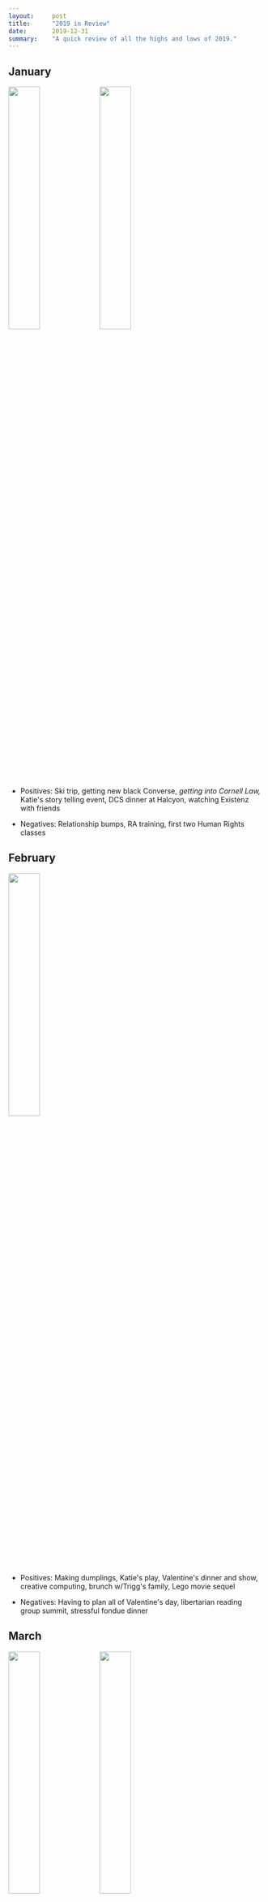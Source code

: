 ```yaml
---
layout:     post
title:      "2019 in Review"
date:       2019-12-31 
summary:    "A quick review of all the highs and lows of 2019."
---
```

<h2>January</h2>

<img src="blob:https://imgur.com/3b4271cc-ffac-4aed-b1e5-3d4a81d6cc9c" style="width: 35%" />
<img src="https://i.imgur.com/515K16W.jpg" style="width: 35%" />

* Positives: Ski trip, getting new black Converse, *getting into Cornell Law,* Katie's story telling event, DCS dinner at Halcyon, watching Existenz with friends

* Negatives: Relationship bumps, RA training, first two Human Rights classes

<h2>February</h2>

<img src="https://i.imgur.com/jOqPerC.jpg" style="width: 35%" />

* Positives: Making dumplings, Katie's play, Valentine's dinner and show, creative computing, brunch w/Trigg's family, Lego movie sequel

* Negatives: Having to plan all of Valentine's day, libertarian reading group summit, stressful fondue dinner

<h2>March</h2>

<img src="https://i.imgur.com/iSIUS6L.jpg" style="width: 35%" />
<img src="https://i.imgur.com/ozocaic.jpg" style="width: 35%" />


* Positives: SMU's As You Like It, hanging with off-campus friend, getting nails done, painting llama, Captain Marvel, free pie at arboretum, *visiting Georgetown Law,* DCS new student event

* Negatives: Professor stood me up for conference, health consequences of hanging with off-campus friend, *being late to painting llama,* toleration colloquim

<h2>April</h2>

<img src="https://i.imgur.com/qa6zI0y.jpg" style="width: 35%" />
<img src="https://i.imgur.com/fiIbyGd.jpg" style="width: 35%" />

* Positives: LGBT panel, got tea sticker, rooftop yoga and brunch at HG, taking grad pics, creative computing showcase, Cidercade, *dinner and Hamilton show, Avengers Endgame and Pitchford Party,* seeing Aunt Colleen, LGBT panel, long last poetry class

* Negatives: Hamilton scholar's reception, *visiting Cornell Law,* RA end of year event

<h2>May</h2>

<img src="https://i.imgur.com/QGcVrxG.jpg" style="width: 35%" />
<img src="https://i.imgur.com/s5qRiMI.jpg" style="width: 35%" />
<img src="https://i.imgur.com/rVDCPgF.jpg" style="width: 35%" />

* Positives: Scarborough Faire w/friends and high score on marble maze, making a pug out of melty beads, creative comp final critique, boba event for residents, final poetry conference, Pitchford party, white tea class, DCS final tour, getting graduation nails, *English and Philosophy degree ceremonies,* hanging out w/Lori around Bishop Arts, mustang bread present, Scarborough Faire w/dad, Dior exhibit w/Raphi

* Negatives: Stressful delivering flowers and picking up boba, *tons of RA work,* stressful graduation party, scuffing up car door, *stressful ending abusive relationship,* well-woman

<h2>June</h2>

<img src="https://i.imgur.com/KYX7Rl4.jpg" style="width: 35%" />
<img src="https://i.imgur.com/s9EenPc.jpg" style="width: 35%" />

* Positives: Green tea class, lindy hop classes, *The Play that Goes Wrong,* black light arcade, *Shakespeare in the Bar,* Aladdin, Best Little Whorehouse in Texas, Portland rose garden tour, *tea chai the,* getting to see Jill and JD

* Negatives: Going to open mic, nerves around keeping Sadie in apartment, Chinese tea garden with weird WDS guy, not fittin in at WDS

<h2>July</h2>

<img src="https://i.imgur.com/WsIPHOV.jpg" style="width: 35%" />
<img src="https://i.imgur.com/D2EHuSs.jpg" style="width: 35%" />
<img src="https://i.imgur.com/NZBc4MC.jpg" style="width: 35%" />

* Positives: Spiderman: Into the Spiderverse, Utah Shakespeare Festival (Hamlet, Twelfth Night especially), Tyrolean traverse, getting to see Gearbox, DnD, drag king show, Monet exhibit

* Negatives: Getting shots for GULC, Xian stress at Shakespeare Festival, *climbing trip scheduling stress,* dissapointing birthday, stress of finding housing, packing, moving

<h2>August</h2>

<img src="https://i.imgur.com/jwmgjcg.jpg" style="width: 35%" />
<img src="https://i.imgur.com/BKRb9lK.jpg" style="width: 35%" />

* Positives: Unpacking and decorating, playing Magic, video-playing MTG, *RISE Civ Pro class,* getting good locker

* Negatives: Stop on way to DC, *stress surrounding move in,* non-class parts of RISE, waiting for school to start

<h2>September</h2>

<img src="https://i.imgur.com/xAEi53P.jpg" style="width: 35%" />
<img src="https://i.imgur.com/cnpB6Ak.jpg" style="width: 35%" />

* Positives: Trivia w/Ryan, first week of classes, showing Lori around, Dante and Shannon visiting

* Negatives: *Lots of relationship stress,* phone breaking, realizing law school isn't want I expected, interprative dance version of The Tempest

<h2>October</h2>

<img src="https://i.imgur.com/mqvIghX.jpg" style="width: 35%" />

* Positives: Doing well in class, Kahler v. Kansas moot, Henry IV Part 1, started PT, dad visiting, Theo's Halloween party, hilariously bad first date

* Negatives: Midterm prep stress, *relationship stress and end,* flu shot clinics not working

<h2>November</h2>

<img src="https://i.imgur.com/csd6HjM.jpg" style="width: 35%" />
<img src="https://i.imgur.com/SNqjUBl.jpg" style="width: 35%" />

* Positives: Couple of good dates, Dropout DnD shows, Tamar's engagement party, doing well in class, watching Legally Blonde w/friends, making washi tape art *good BEL midterm grade,* relaxing Thanksgiving break, showing Evan around GULC

* Negatives: Gas oven problem, legal writing exam, finals advancing stress, boring/bad dates

<h2>December</h2>

<img src="https://i.imgur.com/loBi08k.jpg" style="width: 35%" />

* Positives: Free s'mores on campus, got Barrister's Ball ticket, exams going ok, puppies on campus, *catching up with poet,* Star Wars: The Rise of Skywalker, playing Talisman, hanging with friends, *Rocky Horror*

* Negatives: Some family stress, being single during holidays, having to apply to jobs over break

<h2>Take-Aways</h2>

<b>Positives:</b> 
* Classes I enjoyed were the biggest positive this year, both in my last semester of undergrad and my first semester of law school. More evidence I should become an academic?
* Got really into decorating and interior design this year, now that I have my own space. Would be good to continue that in the future. 
* Shows stayed some of my most frequent positives this year, but I saw a lot fewer movies during this first semester at Georgetown. Need to get a movie-crew together, or remember to go alone to see movies when they come out.

<b>Negatives:</b>
* Relationship stress was the biggest negative this year. Not really sure how to avoid that, other than not getting another abusive parent or dying long term relationship? 
* Poorly planned trips were another negative this year, though I think that was largely related to relationship stuff. However, confirming details with whomever is planning for the day may be worth adding to a checklist
